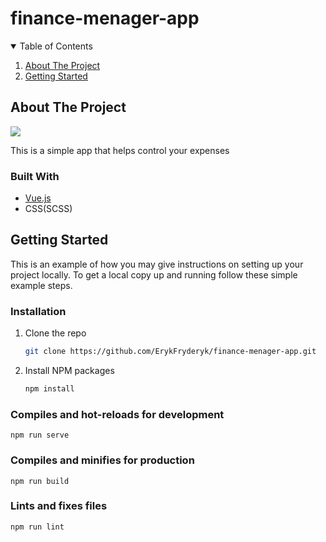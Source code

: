 # finance-menager-app

<!-- TABLE OF CONTENTS -->
<details open="open">
  <summary>Table of Contents</summary>
  <ol>
    <li>
      <a href="#about-the-project">About The Project</a>
    </li>
    <li>
      <a href="#getting-started">Getting Started</a>
    </li>
  </ol>
</details>

<!-- ABOUT THE PROJECT -->
## About The Project

<img src="https://github.com/ErykFryderyk/finance-menager-app/blob/master/src/assets/img/finance-menager-app.png">

This is a simple app that helps control your expenses 
### Built With

* [Vue.js](https://vuejs.org)
* CSS(SCSS)

<!-- GETTING STARTED -->
## Getting Started

This is an example of how you may give instructions on setting up your project locally.
To get a local copy up and running follow these simple example steps.

### Installation

1. Clone the repo
   ```sh
   git clone https://github.com/ErykFryderyk/finance-menager-app.git
   ```
2. Install NPM packages
   ```sh
   npm install
   ```
   
### Compiles and hot-reloads for development
```
npm run serve
```

### Compiles and minifies for production
```
npm run build
```

### Lints and fixes files
```
npm run lint
```




